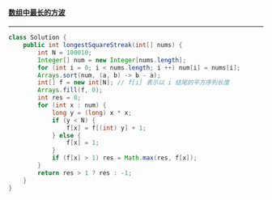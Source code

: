 #### <a href="https://leetcode.cn/problems/longest-square-streak-in-an-array/">数组中最长的方波</a>

--------------------

```java
class Solution {
    public int longestSquareStreak(int[] nums) {
        int N = 100010;
        Integer[] num = new Integer[nums.length];
        for (int i = 0; i < nums.length; i ++) num[i] = nums[i];
        Arrays.sort(num, (a, b) -> b - a);
        int[] f = new int[N]; // f[i] 表示以 i 结尾的平方序列长度
        Arrays.fill(f, 0);
        int res = 0;
        for (int x : num) {
            long y = (long) x * x;
            if (y < N) {
                f[x] = f[(int) y] + 1;
            } else {
                f[x] = 1;
            }
            if (f[x] > 1) res = Math.max(res, f[x]);
        }
        return res > 1 ? res : -1;
    }
}
```

